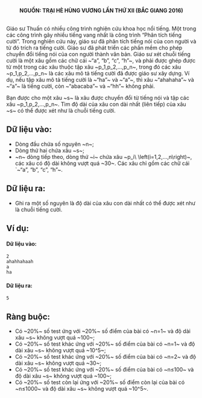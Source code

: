 **<center>NGUỒN: TRẠI HÈ HÙNG VƯƠNG LẦN THỨ XII (BẮC GIANG 2016)</center>**
<br>

Giáo sư Thuấn có nhiều công trình nghiên cứu khoa học nổi tiếng. Một trong các công trình gây nhiều tiếng vang nhất là công trình “Phân tích tiếng cười”. Trong nghiên cứu này, giáo sư đã phân tích tiếng nói của con người và từ đó trích ra tiếng cười. Giáo sư đã phát triển các phần mềm cho phép chuyển đổi tiếng nói của con người thành văn bản. Giáo sư xét chuỗi tiếng cười là một xâu gồm các chữ cái ~“a”, “b”, “c”, “h”~, và phải được ghép được từ một trong các xâu thuộc tập xâu ~p_1,p_2,…,p_n~, trong đó các xâu ~p_1,p_2,…,p_n~ là các xâu mô tả tiếng cười đã được giáo sư xây dựng. Ví dụ, nếu tập xâu mô tả tiếng cười là ~“ha”~ và ~“a”~, thì xâu ~“ahahaha”~ và ~“a”~ là tiếng cười, còn ~“abacaba”~ và ~“hh”~ không phải.

Bạn được cho một xâu ~s~ là xâu được chuyển đổi từ tiếng nói và tập các xâu ~p_1,p_2,…,p_n~. Tìm độ dài của xâu con dài nhất (liên tiếp) của xâu ~s~ có thể được xét như là chuỗi tiếng cười.

## Dữ liệu vào:
- Dòng đầu chứa số nguyên ~n~;
- Dòng thứ hai chứa xâu ~s~;
- ~n~ dòng tiếp theo, dòng thứ ~i~ chứa xâu ~p_i\ \left(i=1,2,…,n\right)~, các xâu có độ dài không vượt quá ~30~.
Các xâu chỉ gồm các chữ cái `~“a”, “b”, “c”, “h”~. 

## Dữ liệu ra:
- Ghi ra một số nguyên là độ dài của xâu con dài nhất có thể được xét như là chuỗi tiếng cười.

## Ví dụ:
#### Dữ liệu vào:
```
2
ahahhahaah
a
ha
```

#### Dữ liệu ra:
```
5
```

## Ràng buộc:
- Có ~20\%~ số test ứng với ~20\%~ số điểm của bài có ~n=1~ và độ dài xâu ~s~ không vượt quá ~100~;
- Có ~20\%~ số test khác ứng với ~20\%~ số điểm của bài có ~n=1~ và độ dài xâu ~s~ không vượt quá ~10^5~;
- Có ~20\%~ số test khác ứng với ~20\%~ số điểm của bài có ~n=2~ và độ dài xâu ~s~ không vượt quá ~30~;
- Có ~20\%~ số test khác ứng với ~20\%~ số điểm của bài có ~n≤100~ và độ dài xâu ~s~ không vượt quá ~100~;
- Có ~20\%~ số test còn lại ứng với ~20\%~ số điểm còn lại của bài có ~n≤1000~ và độ dài xâu ~s~ không vượt quá ~10^5~.